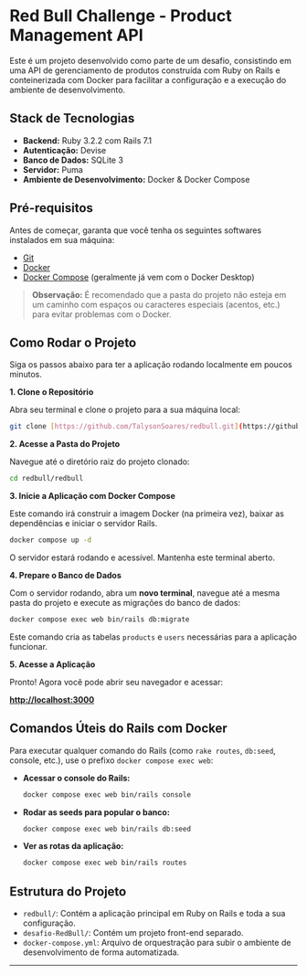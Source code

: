 # Red Bull Challenge - Product Management API

Este é um projeto desenvolvido como parte de um desafio, consistindo em uma API de gerenciamento de produtos construída com Ruby on Rails e conteinerizada com Docker para facilitar a configuração e a execução do ambiente de desenvolvimento.

## Stack de Tecnologias

* **Backend:** Ruby 3.2.2 com Rails 7.1
* **Autenticação:** Devise
* **Banco de Dados:** SQLite 3
* **Servidor:** Puma
* **Ambiente de Desenvolvimento:** Docker & Docker Compose

## Pré-requisitos

Antes de começar, garanta que você tenha os seguintes softwares instalados em sua máquina:

* [Git](https://git-scm.com/)
* [Docker](https://www.docker.com/products/docker-desktop/)
* [Docker Compose](https://docs.docker.com/compose/install/) (geralmente já vem com o Docker Desktop)

> **Observação:** É recomendado que a pasta do projeto não esteja em um caminho com espaços ou caracteres especiais (acentos, etc.) para evitar problemas com o Docker.

## Como Rodar o Projeto

Siga os passos abaixo para ter a aplicação rodando localmente em poucos minutos.

**1. Clone o Repositório**

Abra seu terminal e clone o projeto para a sua máquina local:
```bash
git clone [https://github.com/TalysonSoares/redbull.git](https://github.com/TalysonSoares/redbull.git)
```

**2. Acesse a Pasta do Projeto**

Navegue até o diretório raiz do projeto clonado:
```bash
cd redbull/redbull
```

**3. Inicie a Aplicação com Docker Compose**

Este comando irá construir a imagem Docker (na primeira vez), baixar as dependências e iniciar o servidor Rails.
```bash
docker compose up -d
```
O servidor estará rodando e acessível. Mantenha este terminal aberto.

**4. Prepare o Banco de Dados**

Com o servidor rodando, abra um **novo terminal**, navegue até a mesma pasta do projeto e execute as migrações do banco de dados:
```bash
docker compose exec web bin/rails db:migrate
```
Este comando cria as tabelas `products` e `users` necessárias para a aplicação funcionar.

**5. Acesse a Aplicação**

Pronto! Agora você pode abrir seu navegador e acessar:

[**http://localhost:3000**](http://localhost:3000)

## Comandos Úteis do Rails com Docker

Para executar qualquer comando do Rails (como `rake routes`, `db:seed`, console, etc.), use o prefixo `docker compose exec web`:

* **Acessar o console do Rails:**
    ```bash
    docker compose exec web bin/rails console
    ```

* **Rodar as seeds para popular o banco:**
    ```bash
    docker compose exec web bin/rails db:seed
    ```

* **Ver as rotas da aplicação:**
    ```bash
    docker compose exec web bin/rails routes
    ```

## Estrutura do Projeto

* `redbull/`: Contém a aplicação principal em Ruby on Rails e toda a sua configuração.
* `desafio-RedBull/`: Contém um projeto front-end separado.
* `docker-compose.yml`: Arquivo de orquestração para subir o ambiente de desenvolvimento de forma automatizada.

---
